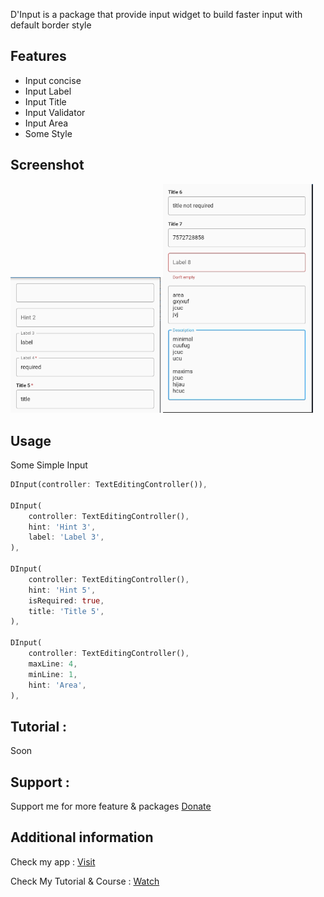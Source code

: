 D'Input is a package that provide input widget to build faster input with default border style

## Features

- Input concise
- Input Label
- Input Title
- Input Validator
- Input Area
- Some Style

## Screenshot
<img src="https://github.com/indratrisnar/d_input/raw/master/pic/d_input1.png" alt="d_input1" width="240">
<img src="https://github.com/indratrisnar/d_input/raw/master/pic/d_input2.png" alt="d_input2" width="240">

## Usage

Some Simple Input
```dart
DInput(controller: TextEditingController()),

DInput(
    controller: TextEditingController(),
    hint: 'Hint 3',
    label: 'Label 3',
),

DInput(
    controller: TextEditingController(),
    hint: 'Hint 5',
    isRequired: true,
    title: 'Title 5',
),

DInput(            
    controller: TextEditingController(),
    maxLine: 4,
    minLine: 1,
    hint: 'Area',
),
```

## Tutorial :
Soon

## Support :
Support me for more feature & packages
[Donate](https://www.paypal.com/paypalme/indratrisnar)


## Additional information
Check my app : [Visit](https://indratrisnar.github.io/projects.html)

Check My Tutorial & Course : [Watch](https://www.youtube.com/channel/UC0d_xINEvCtlDCpWfBpnYpA)
